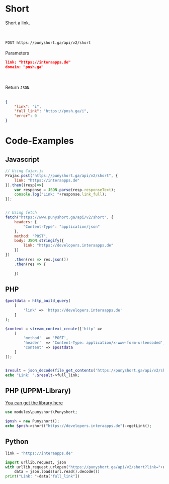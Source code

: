 # Short
Short a link.

<br><br>
`POST https://punyshort.ga/api/v2/short`
<br><br>Parameters<br>
```json
link: "https://interaapps.de"
domain: "pnsh.ga"
```
<!--
<br><br>
`GET https://punyshort.ga/api/v2/short`
<br><br>Parameters<br>
```json
link: "https://interaapps.de"
```
`example: https://punyshort.ga/api/v2/short?link=https://interaapps.de`
-->
<br><br>
Return `JSON`:
<br><br>
```json
{
    "link": "i",
    "full_link": "https://pnsh.ga/i",
    "error": 0
}
```

# Code-Examples
## Javascript
```javascript
// Using Cajax.js
Prajax.post("https://punyshort.ga/api/v2/short", {
    link: "https://interaapps.de"
}).then((resp)=>{
    var response = JSON.parse(resp.responseText);
    console.log("Link: "+response.link_full);
});


// Using fetch
fetch("https://www.punyshort.ga/api/v2/short", {
    headers: {
        "Content-Type": "application/json"
    },
    method: "POST",
    body: JSON.stringify({
        link: "https://developers.interaapps.de"
    })
})
    .then(res => res.json())
    .then(res => {
        
    })
```

## PHP
```php
$postdata = http_build_query(
    [
        'link' => 'https://developers.interaapps.de'
    ]
);

$context = stream_context_create(['http' =>
    [
        'method'  => 'POST',
        'header'  => 'Content-Type: application/x-www-form-urlencoded',
        'content' => $postdata
    ]
]);


$result = json_decode(file_get_contents('https://punyshort.ga/api/v2/short', false, $context));
echo "Link: ".$result->full_link;
```

## PHP (UPPM-Library)
[You can get the library here](https://github.com/uppm/punyshort-lib)
```php
use modules\punyshort\Punyshort;

$pnsh = new Punyshort();
echo $pnsh->short("https://developers.interaapps.de")->getLink();
```


## Python
```python
link = "https://interaapps.de"

import urllib.request, json
with urllib.request.urlopen("https://punyshort.ga/api/v2/short?link="+urllib.parse.quote(link)) as url:
    data = json.loads(url.read().decode())
print("Link: "+data["full_link"])
```